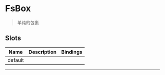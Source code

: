 # FsBox

> 单纯的包裹

## Slots

| Name    | Description | Bindings |
| ------- | ----------- | -------- |
| default |             |          |

---
